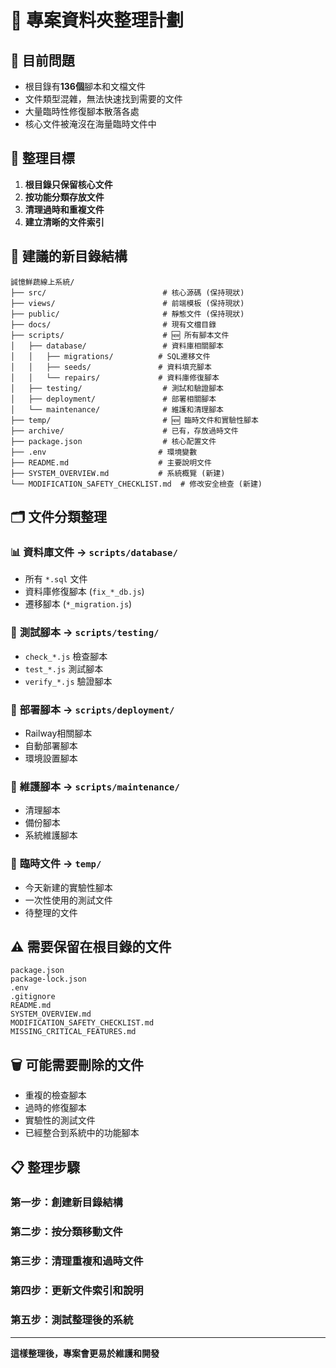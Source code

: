 # 📂 專案資料夾整理計劃

## 🚨 **目前問題**
- 根目錄有**136個**腳本和文檔文件
- 文件類型混雜，無法快速找到需要的文件
- 大量臨時性修復腳本散落各處
- 核心文件被淹沒在海量臨時文件中

## 🎯 **整理目標**
1. **根目錄只保留核心文件**
2. **按功能分類存放文件**
3. **清理過時和重複文件**
4. **建立清晰的文件索引**

## 📁 **建議的新目錄結構**

```
誠憶鮮蔬線上系統/
├── src/                          # 核心源碼 (保持現狀)
├── views/                        # 前端模板 (保持現狀)  
├── public/                       # 靜態文件 (保持現狀)
├── docs/                         # 現有文檔目錄
├── scripts/                      # 🆕 所有腳本文件
│   ├── database/                 # 資料庫相關腳本
│   │   ├── migrations/          # SQL遷移文件
│   │   ├── seeds/               # 資料填充腳本
│   │   └── repairs/             # 資料庫修復腳本
│   ├── testing/                  # 測試和驗證腳本
│   ├── deployment/               # 部署相關腳本
│   └── maintenance/              # 維護和清理腳本
├── temp/                         # 🆕 臨時文件和實驗性腳本
├── archive/                      # 已有，存放過時文件
├── package.json                  # 核心配置文件
├── .env                         # 環境變數
├── README.md                    # 主要說明文件
├── SYSTEM_OVERVIEW.md           # 系統概覽 (新建)
└── MODIFICATION_SAFETY_CHECKLIST.md  # 修改安全檢查 (新建)
```

## 🗂️ **文件分類整理**

### 📊 **資料庫文件** → `scripts/database/`
- 所有 `*.sql` 文件
- 資料庫修復腳本 (`fix_*_db.js`)
- 遷移腳本 (`*_migration.js`)

### 🔧 **測試腳本** → `scripts/testing/`
- `check_*.js` 檢查腳本
- `test_*.js` 測試腳本  
- `verify_*.js` 驗證腳本

### 🚀 **部署腳本** → `scripts/deployment/`
- Railway相關腳本
- 自動部署腳本
- 環境設置腳本

### 🧹 **維護腳本** → `scripts/maintenance/`
- 清理腳本
- 備份腳本
- 系統維護腳本

### 📄 **臨時文件** → `temp/`
- 今天新建的實驗性腳本
- 一次性使用的測試文件
- 待整理的文件

## ⚠️ **需要保留在根目錄的文件**
```
package.json
package-lock.json
.env
.gitignore
README.md
SYSTEM_OVERVIEW.md
MODIFICATION_SAFETY_CHECKLIST.md
MISSING_CRITICAL_FEATURES.md
```

## 🗑️ **可能需要刪除的文件**
- 重複的檢查腳本
- 過時的修復腳本  
- 實驗性的測試文件
- 已經整合到系統中的功能腳本

## 📋 **整理步驟**

### 第一步：創建新目錄結構
### 第二步：按分類移動文件
### 第三步：清理重複和過時文件
### 第四步：更新文件索引和說明
### 第五步：測試整理後的系統

---

**這樣整理後，專案會更易於維護和開發**